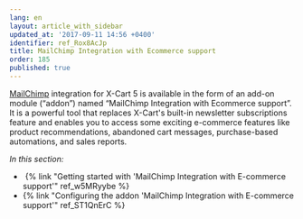 ```yaml
---
lang: en
layout: article_with_sidebar
updated_at: '2017-09-11 14:56 +0400'
identifier: ref_Rox8AcJp
title: MailChimp Integration with Ecommerce support
order: 185
published: true
---
```

[MailChimp](http://www.mailchimp.com/signup/?pid=xcart&source=website) integration for X-Cart 5 is available in the form of an add-on module (“addon”) named “MailChimp Integration with Ecommerce support”. 
It is a powerful tool that replaces X-Cart's built-in newsletter subscriptions feature and enables you to access some exciting e-commerce features like product recommendations, abandoned cart messages, purchase-based automations, and sales reports. 

_In this section:_

*   {% link "Getting started with 'MailChimp Integration with E-commerce support'" ref_w5MRyybe %}
*   {% link "Configuring the addon 'MailChimp Integration with E-commerce support'" ref_ST1QnErC %}
